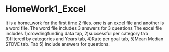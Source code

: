 # HomeWork1_Excel
It is a home_work for the first time
2 files. one is an excel file and another is a word file.
The word file includes 3 answers for 3 questions
The excel file includes 1)crowdingfunding data tap, 2)successful per category tab 3)filtered by categories and Years tab, 4)Rate per goal tab, 5)Mean Median STDVE tab.
Tab 5) include answers for questions.
